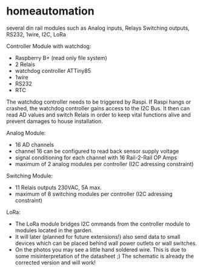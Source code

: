# homeautomation
several din rail modules such as Analog inputs, Relays Switching outputs, RS232, 1wire, I2C, LoRa

Controller Module with watchdog:
- Raspberry B+ (read only file system)
- 2 Relais
- watchdog controller ATTiny85
- 1wire
- RS232
- RTC

The watchdog controller needs to be triggered by Raspi. If Raspi hangs or crashed, the watchdog controller
gains access to the I2C Bus. It then can read AD values and switch Relais in order to keep vital functions
alive and prevent damages to house installation.

Analog Module:
- 16 AD channels
- channel 16 can be configured to read back sensor supply voltage
- signal conditioning for each channel with 16 Rail-2-Rail OP Amps
- maximum of 2 analog modules per controller (I2C adressing constraint)

Switching Module:
- 11 Relais outputs 230VAC, 5A max.
- maximum of 8 switching modules per controller (I2C adressing constraint) 

LoRa:
- The LoRa module bridges I2C ommands from the controller module to modules located in the garden.
- It will later (planned for future extensions!) also send data to small devices which can be placed behind wall power outlets or 
wall switches.
- On the photos you may see a little hand soldered wire. This is due to some misinterpretation of the datasheet ;)
The schematic is already the corrected version and will work!

